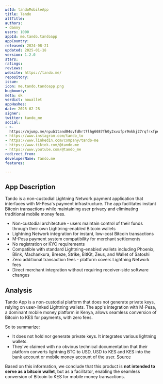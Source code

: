 ```yaml
---
wsId: tandoMobileApp
title: Tando
altTitle: 
authors:
- danny
users: 1000
appId: me.tando.tandoapp
appCountry: 
released: 2024-08-21
updated: 2025-01-18
version: 1.2.0
stars: 
ratings: 
reviews: 
website: https://tando.me/
repository: 
issue: 
icon: me.tando.tandoapp.png
bugbounty: 
meta: ok
verdict: nowallet
appHashes: 
date: 2025-02-28
signer: 
twitter: tando_me
social:
- >-
  https://njump.me/npub1tand04svfdhrt7lhg6687fh0y2xvxfpr9nkkj27rqfrxfpeklldsp48sax
- https://www.instagram.com/tando_to
- https://www.linkedin.com/company/tando-me
- https://www.tiktok.com/@tando.me
- https://www.youtube.com/@tando_me
redirect_from: 
developerName: Tando.me
features: 

---
```


## App Description

Tando is a non-custodial Lightning Network payment application that interfaces with M-Pesa's payment infrastructure. The app facilitates instant Bitcoin transactions while maintaining user privacy and eliminating traditional mobile money fees.

- Non-custodial architecture - users maintain control of their funds through their own Lightning-enabled Bitcoin wallets
- Lightning Network integration for instant, low-cost Bitcoin transactions
- M-Pesa payment system compatibility for merchant settlements
- No registration or KYC requirements
- Compatible with standard Lightning-enabled wallets including Phoenix, Blink, Machankura, Breeze, Strike, BitKit, Zeus, and Wallet of Satoshi
- Zero additional transaction fees - platform covers Lightning Network fees
- Direct merchant integration without requiring receiver-side software changes

## Analysis 

Tando App is a non-custodial platform that does not generate private keys, relying on user-linked Lightning wallets. The app's integration with M-Pesa, a dominant mobile money platform in Kenya, allows seamless conversion of Bitcoin to KES for payments, with zero fees. 

So to summarize: 

- It does not hold nor generate private keys. It integrates various lightning wallets.
- They've claimed with no obvious technical documentation that their platform converts lightning BTC to USD, USD to KES and KES into the bank account or mobile money account of the user. [Source](https://www.blink.sv/blog/tando-bitcoin-adoption-in-kenya)

Based on this information, we conclude that this product is **not intended to serve as a bitcoin wallet**, but as a facilitator, enabling the seamless conversion of Bitcoin to KES for mobile money transactions.





